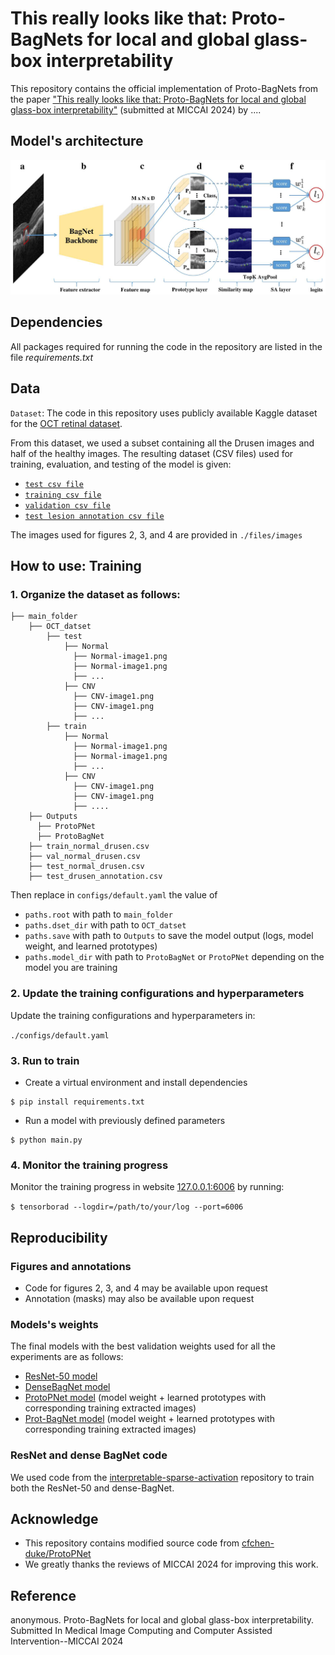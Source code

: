 # This really looks like that: Proto-BagNets for local and global glass-box interpretability
This repository contains the official implementation of Proto-BagNets from the paper ["This really looks like that: Proto-BagNets for local and global glass-box interpretability"](https://conferences.miccai.org/2024/en/) (submitted at MICCAI 2024) by ....

## Model's architecture
![Model's architecture](./files/fig1_model_architecture.jpg)

## Dependencies
All packages required for running the code in the repository are listed in the file _requirements.txt_

## Data
`Dataset`: The code in this repository uses publicly available Kaggle dataset for the [OCT retinal dataset](https://data.mendeley.com/datasets/rscbjbr9sj/3).

From this dataset, we used a subset containing all the Drusen images and half of the healthy images. The resulting dataset (CSV files) used for training, evaluation, and testing of the model is given: 
- [`test csv file`](./files/csv_files/test_normal_drusen.csv) 
- [`training csv file`](./files/csv_files/train_normal_drusen.csv)
- [`validation csv file`](./files/csv_files/val_normal_drusen.csv)
- [`test lesion annotation csv file`](./files/csv_files/.csv)

The images used for figures 2, 3, and 4 are provided in `./files/images`

## How to use: Training
### 1. Organize the dataset as follows:
```
├── main_folder
    ├── OCT_datset
        ├── test
            ├── Normal  
              ├── Normal-image1.png
              ├── Normal-image1.png
              ├── ...
            ├── CNV
              ├── CNV-image1.png
              ├── CNV-image1.png
              ├── ...
        ├── train
            ├── Normal  
              ├── Normal-image1.png
              ├── Normal-image1.png
              ├── ...
            ├── CNV
              ├── CNV-image1.png
              ├── CNV-image1.png
              ├── ....
    ├── Outputs
      ├── ProtoPNet
      ├── ProtoBagNet      
    ├── train_normal_drusen.csv
    ├── val_normal_drusen.csv
    ├── test_normal_drusen.csv
    ├── test_drusen_annotation.csv
```
Then replace in `configs/default.yaml` the value of
- `paths.root` with path to `main_folder`
- `paths.dset_dir` with path to `OCT_datset`
- `paths.save` with path to `Outputs` to save the model output (logs, model weight, and learned prototypes)
- `paths.model_dir` with path to `ProtoBagNet` or `ProtoPNet` depending on the model you are training

### 2. Update the training configurations and hyperparameters 
Update the training configurations and hyperparameters in: 

 `./configs/default.yaml`

### 3. Run to train
- Create a virtual environment and install dependencies 
```shell
$ pip install requirements.txt
```
- Run a model with previously defined parameters
```shell
$ python main.py
```

### 4. Monitor the training progress 
Monitor the training progress in website [127.0.0.1:6006](127.0.0.1:6006) by running:

```$ tensorborad --logdir=/path/to/your/log --port=6006```

## Reproducibility
### Figures and annotations
- Code for figures 2, 3, and 4 may be available upon request
- Annotation (masks) may also be available upon request

### Models's weights
The final models with the best validation weights used for all the experiments are as follows:
- [ResNet-50 model](https://drive.google.com/file/d/1iaFQ4VVqRw3CbdACaHKfWwuheiAIC7Or/view?usp=drive_link)
- [DenseBagNet model](https://drive.google.com/file/d/1Vsm0CWeL7EKOAjX6TvT1iLJkp7-YCBQk/view?usp=drive_link)
- [ProtoPNet model](https://drive.google.com/file/d/1Hei1HSw2GBavdtAx0uXnun1YxYs2Nti8/view?usp=drive_link) (model weight + learned prototypes with corresponding training extracted images)
- [Prot-BagNet model](https://drive.google.com/file/d/1JO-pOEWQCBo8LoXeWY5XBdBSlLZG83de/view?usp=drive_link) (model weight + learned prototypes with corresponding training extracted images)

### ResNet and dense BagNet code
We used code from the [interpretable-sparse-activation](https://github.com/kdjoumessi/interpretable-sparse-activation) repository to train both the ResNet-50 and dense-BagNet.

## Acknowledge
- This repository contains modified source code from [cfchen-duke/ProtoPNet](https://github.com/cfchen-duke/ProtoPNet) 
- We greatly thanks the reviews of MICCAI 2024 for improving this work.

## Reference
anonymous. Proto-BagNets for local and global glass-box interpretability. Submitted In Medical Image Computing and Computer Assisted Intervention--MICCAI 2024
